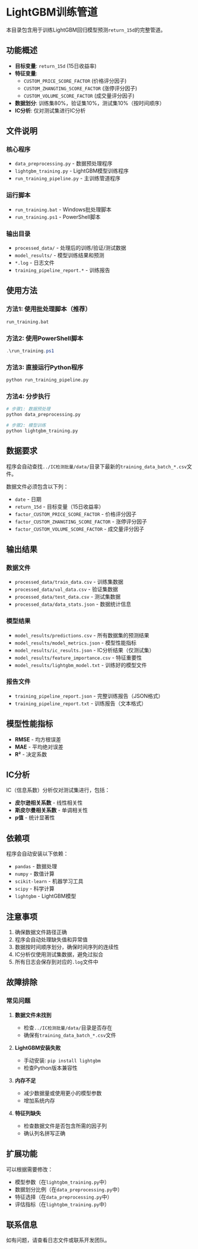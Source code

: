# LightGBM训练管道

本目录包含用于训练LightGBM回归模型预测`return_15d`的完整管道。

## 功能概述

- **目标变量**: `return_15d` (15日收益率)
- **特征变量**: 
  - `CUSTOM_PRICE_SCORE_FACTOR` (价格评分因子)
  - `CUSTOM_ZHANGTING_SCORE_FACTOR` (涨停评分因子)
  - `CUSTOM_VOLUME_SCORE_FACTOR` (成交量评分因子)
- **数据划分**: 训练集80%，验证集10%，测试集10%（按时间顺序）
- **IC分析**: 仅对测试集进行IC分析

## 文件说明

### 核心程序
- `data_preprocessing.py` - 数据预处理程序
- `lightgbm_training.py` - LightGBM模型训练程序
- `run_training_pipeline.py` - 主训练管道程序

### 运行脚本
- `run_training.bat` - Windows批处理脚本
- `run_training.ps1` - PowerShell脚本

### 输出目录
- `processed_data/` - 处理后的训练/验证/测试数据
- `model_results/` - 模型训练结果和预测
- `*.log` - 日志文件
- `training_pipeline_report.*` - 训练报告

## 使用方法

### 方法1: 使用批处理脚本（推荐）
```cmd
run_training.bat
```

### 方法2: 使用PowerShell脚本
```powershell
.\run_training.ps1
```

### 方法3: 直接运行Python程序
```bash
python run_training_pipeline.py
```

### 方法4: 分步执行
```bash
# 步骤1: 数据预处理
python data_preprocessing.py

# 步骤2: 模型训练
python lightgbm_training.py
```

## 数据要求

程序会自动查找`../IC检测批量/data/`目录下最新的`training_data_batch_*.csv`文件。

数据文件必须包含以下列：
- `date` - 日期
- `return_15d` - 目标变量（15日收益率）
- `factor_CUSTOM_PRICE_SCORE_FACTOR` - 价格评分因子
- `factor_CUSTOM_ZHANGTING_SCORE_FACTOR` - 涨停评分因子
- `factor_CUSTOM_VOLUME_SCORE_FACTOR` - 成交量评分因子

## 输出结果

### 数据文件
- `processed_data/train_data.csv` - 训练集数据
- `processed_data/val_data.csv` - 验证集数据
- `processed_data/test_data.csv` - 测试集数据
- `processed_data/data_stats.json` - 数据统计信息

### 模型结果
- `model_results/predictions.csv` - 所有数据集的预测结果
- `model_results/model_metrics.json` - 模型性能指标
- `model_results/ic_results.json` - IC分析结果（仅测试集）
- `model_results/feature_importance.csv` - 特征重要性
- `model_results/lightgbm_model.txt` - 训练好的模型文件

### 报告文件
- `training_pipeline_report.json` - 完整训练报告（JSON格式）
- `training_pipeline_report.txt` - 训练报告（文本格式）

## 模型性能指标

- **RMSE** - 均方根误差
- **MAE** - 平均绝对误差
- **R²** - 决定系数

## IC分析

IC（信息系数）分析仅对测试集进行，包括：
- **皮尔逊相关系数** - 线性相关性
- **斯皮尔曼相关系数** - 单调相关性
- **p值** - 统计显著性

## 依赖项

程序会自动安装以下依赖：
- `pandas` - 数据处理
- `numpy` - 数值计算
- `scikit-learn` - 机器学习工具
- `scipy` - 科学计算
- `lightgbm` - LightGBM模型

## 注意事项

1. 确保数据文件路径正确
2. 程序会自动处理缺失值和异常值
3. 数据按时间顺序划分，确保时间序列的连续性
4. IC分析仅使用测试集数据，避免过拟合
5. 所有日志会保存到对应的`.log`文件中

## 故障排除

### 常见问题

1. **数据文件未找到**
   - 检查`../IC检测批量/data/`目录是否存在
   - 确保有`training_data_batch_*.csv`文件

2. **LightGBM安装失败**
   - 手动安装: `pip install lightgbm`
   - 检查Python版本兼容性

3. **内存不足**
   - 减少数据量或使用更小的模型参数
   - 增加系统内存

4. **特征列缺失**
   - 检查数据文件是否包含所需的因子列
   - 确认列名拼写正确

## 扩展功能

可以根据需要修改：
- 模型参数（在`lightgbm_training.py`中）
- 数据划分比例（在`data_preprocessing.py`中）
- 特征选择（在`data_preprocessing.py`中）
- 评估指标（在`lightgbm_training.py`中）

## 联系信息

如有问题，请查看日志文件或联系开发团队。
